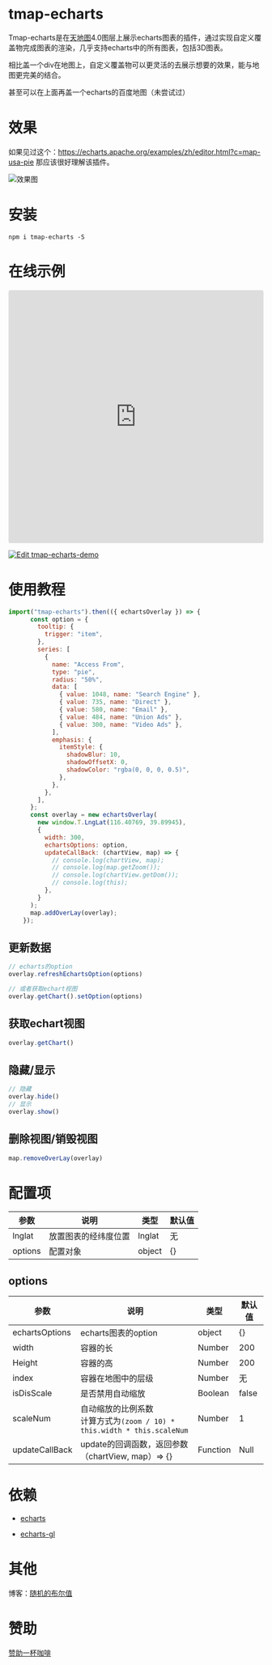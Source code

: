 # tmap-echarts

Tmap-echarts是在[天地图](http://lbs.tianditu.gov.cn/api/js4.0/guide.html)4.0图层上展示echarts图表的插件，通过实现自定义覆盖物完成图表的渲染，几乎支持echarts中的所有图表，包括3D图表。

相比盖一个div在地图上，自定义覆盖物可以更灵活的去展示想要的效果，能与地图更完美的结合。

甚至可以在上面再盖一个echarts的百度地图（未尝试过）

# 效果

如果见过这个：https://echarts.apache.org/examples/zh/editor.html?c=map-usa-pie 那应该很好理解该插件。

![效果图](https://pic.imgdb.cn/item/6392ea3db1fccdcd369cee0d.gif)



# 安装

```
npm i tmap-echarts -S
```

# 在线示例

<iframe src="https://codesandbox.io/embed/tmap-echarts-demo-s71ieb?autoresize=1&fontsize=14&hidenavigation=1&theme=dark&view=preview"
     style="width:100%; height:500px; border:0; border-radius: 4px; overflow:hidden;"
     title="tmap-echarts-demo"
     allow="accelerometer; ambient-light-sensor; camera; encrypted-media; geolocation; gyroscope; hid; microphone; midi; payment; usb; vr; xr-spatial-tracking"
     sandbox="allow-forms allow-modals allow-popups allow-presentation allow-same-origin allow-scripts"
   ></iframe>


[![Edit tmap-echarts-demo](https://codesandbox.io/static/img/play-codesandbox.svg)](https://codesandbox.io/s/tmap-echarts-demo-s71ieb?fontsize=14&hidenavigation=1&theme=dark&view=preview)



# 使用教程

```js
import("tmap-echarts").then(({ echartsOverlay }) => {
      const option = {
        tooltip: {
          trigger: "item",
        },
        series: [
          {
            name: "Access From",
            type: "pie",
            radius: "50%",
            data: [
              { value: 1048, name: "Search Engine" },
              { value: 735, name: "Direct" },
              { value: 580, name: "Email" },
              { value: 484, name: "Union Ads" },
              { value: 300, name: "Video Ads" },
            ],
            emphasis: {
              itemStyle: {
                shadowBlur: 10,
                shadowOffsetX: 0,
                shadowColor: "rgba(0, 0, 0, 0.5)",
              },
            },
          },
        ],
      };
      const overlay = new echartsOverlay(
        new window.T.LngLat(116.40769, 39.89945),
        {
          width: 300,
          echartsOptions: option,
          updateCallBack: (chartView, map) => {
            // console.log(chartView, map);
            // console.log(map.getZoom());
            // console.log(chartView.getDom());
            // console.log(this);
          },
        }
      );
      map.addOverLay(overlay);
    });
```

## 更新数据

```js
// echarts的option
overlay.refreshEchartsOption(options)

// 或者获取echart视图
overlay.getChart().setOption(options)
```

## 获取echart视图

```js
overlay.getChart()
```

## 隐藏/显示

```js
// 隐藏
overlay.hide()
// 显示
overlay.show()
```

## 删除视图/销毁视图

```js
map.removeOverLay(overlay)
```

# 配置项

| 参数    | 说明                 | 类型   | 默认值 |
| ------- | -------------------- | ------ | ------ |
| lnglat  | 放置图表的经纬度位置 | lnglat | 无     |
| options | 配置对象             | object | {}     |

## options

| 参数           | 说明                                                         | 类型     | 默认值 |
| -------------- | ------------------------------------------------------------ | -------- | ------ |
| echartsOptions | echarts图表的option                                          | object   | {}     |
| width          | 容器的长                                                     | Number   | 200    |
| Height         | 容器的高                                                     | Number   | 200    |
| index          | 容器在地图中的层级                                           | Number   | 无     |
| isDisScale     | 是否禁用自动缩放                                             | Boolean  | false  |
| scaleNum       | 自动缩放的比例系数<br />计算方式为`(zoom / 10) * this.width * this.scaleNum` | Number   | 1      |
| updateCallBack | update的回调函数，返回参数（chartView, map）=> {}            | Function | Null   |

# 依赖

- [echarts](https://www.npmjs.com/package/echarts) 

- [echarts-gl](https://www.npmjs.com/package/echarts-gl)

# 其他

博客：[随机的布尔值](https://bingyishow.top/)

# 赞助

[赞助一杯咖啡](https://bingyishow.top/11.html)
